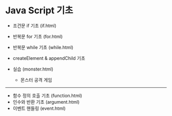 # Java Script 기초

- 조건문 if 기초 (if.html)
- 반복문 for 기초 (for.html)
- 반복문 while 기초 (while.html)
- createElement & appendChild 기초

- 실습 (monster.html)
  - 몬스터 공격 게임

---

- 함수 정의 호출 기초 (function.html)
- 인수와 반환 기초 (argument.html)
- 이벤트 핸들링 (event.html)
